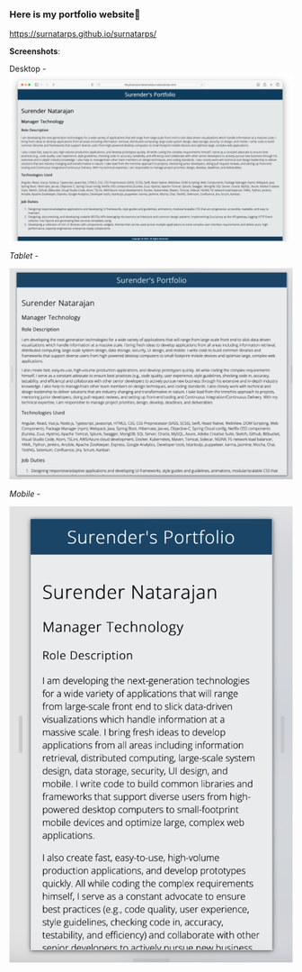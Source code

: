 ### Here is my portfolio website👋

https://surnatarps.github.io/surnatarps/

**Screenshots**:

Desktop -
<img src="/images/Desktop.png" alt="Desktop Image" title="Desktop Image">


*Tablet* - 

<img src="/images/Tablet.png" alt="Tablet Image" title="Tablet Image">


*Mobile* -

<img src="/images/Mobile.png" alt="Mobile Image" title="Mobile Image">
